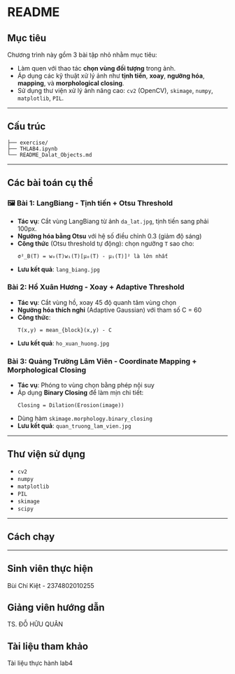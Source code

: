 # README

## Mục tiêu
Chương trình này gồm 3 bài tập nhỏ nhằm mục tiêu:
- Làm quen với thao tác **chọn vùng đối tượng** trong ảnh.
- Áp dụng các kỹ thuật xử lý ảnh như **tịnh tiến**, **xoay**, **ngưỡng hóa**, **mapping**, và **morphological closing**.
- Sử dụng thư viện xử lý ảnh nâng cao: `cv2` (OpenCV), `skimage`, `numpy`, `matplotlib`, `PIL`.

---

## Cấu trúc
```
├── exercise/
├── THLAB4.ipynb
└── README_Dalat_Objects.md
```

---

## Các bài toán cụ thể

### 🖼 Bài 1: LangBiang - Tịnh tiến + Otsu Threshold
- **Tác vụ**: Cắt vùng LangBiang từ ảnh `da_lat.jpg`, tịnh tiến sang phải 100px.
- **Ngưỡng hóa bằng Otsu** với hệ số điều chỉnh 0.3 (giảm độ sáng)
- **Công thức** (Otsu threshold tự động): chọn ngưỡng `T` sao cho:
  ```
  σ²_B(T) = w₀(T)w₁(T)[μ₀(T) - μ₁(T)]² là lớn nhất
  ```
- **Lưu kết quả**: `lang_biang.jpg`

### Bài 2: Hồ Xuân Hương - Xoay + Adaptive Threshold
- **Tác vụ**: Cắt vùng hồ, xoay 45 độ quanh tâm vùng chọn
- **Ngưỡng hóa thích nghi** (Adaptive Gaussian) với tham số C = 60
- **Công thức**:
  ```
  T(x,y) = mean_{block}(x,y) - C
  ```
- **Lưu kết quả**: `ho_xuan_huong.jpg`

### Bài 3: Quảng Trường Lâm Viên - Coordinate Mapping + Morphological Closing
- **Tác vụ**: Phóng to vùng chọn bằng phép nội suy
- Áp dụng **Binary Closing** để làm mịn chi tiết:
  ```
  Closing = Dilation(Erosion(image))
  ```
- Dùng hàm `skimage.morphology.binary_closing`
- **Lưu kết quả**: `quan_truong_lam_vien.jpg`

---

## Thư viện sử dụng
- `cv2`
- `numpy`
- `matplotlib`
- `PIL`
- `skimage`
- `scipy`
---

## Cách chạy

---
## Sinh viên thực hiện
Bùi Chí Kiệt - 2374802010255

## Giảng viên hướng dẫn
TS. ĐỖ HỮU QUÂN

## Tài liệu tham khảo
Tài liệu thực hành lab4
